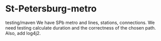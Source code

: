 # St-Petersburg-metro
testing/maven
We have SPb metro and lines, stations, connections. We need testing calculate duration and the correctness of the chosen path.
Also, add log4j2.